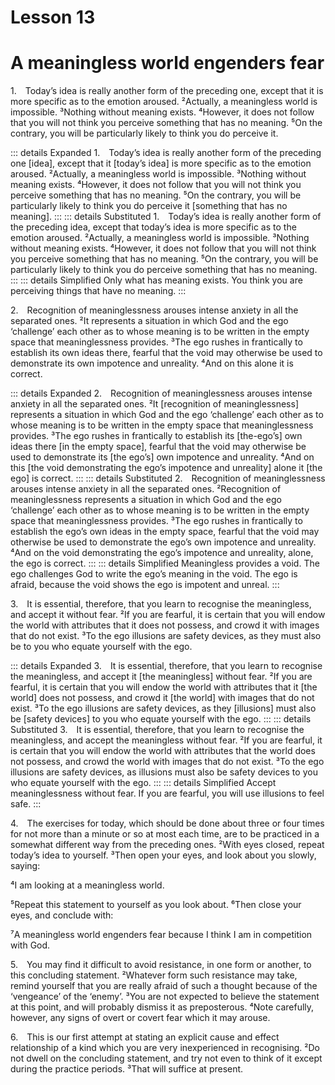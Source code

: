 # Lesson 13

# A meaningless world engenders fear

<a name=w-pi-13-1></a>1.&emsp;Today’s idea is really another form of the preceding one, except that it is more specific as to the emotion aroused. ²Actually, a meaningless world is impossible. ³Nothing without meaning exists. ⁴However, it does not follow that you will not think you perceive something that has no meaning. ⁵On the contrary, you will be particularly likely to think you do perceive it.


::: details Expanded
1.&emsp;Today’s idea is really another form of the preceding one [idea], except that it [today’s idea] is more specific as to the emotion aroused. ²Actually, a meaningless world is impossible. ³Nothing without meaning exists. ⁴However, it does not follow that you will not think you perceive something that has no meaning. ⁵On the contrary, you will be particularly likely to think you do perceive it [something that has no meaning].
:::
::: details Substituted
1.&emsp;Today’s idea is really another form of the preceding idea, except that today’s idea is more specific as to the emotion aroused. ²Actually, a meaningless world is impossible. ³Nothing without meaning exists. ⁴However, it does not follow that you will not think you perceive something that has no meaning. ⁵On the contrary, you will be particularly likely to think you do perceive something that has no meaning.
:::
::: details Simplified
Only what has meaning exists. You think you are perceiving things that have no meaning.
:::


<a name=w-pi-13-2></a>2.&emsp;Recognition of meaninglessness arouses intense anxiety in all the separated ones. ²It represents a situation in which God and the ego ‘challenge’ each other as to whose meaning is to be written in the empty space that meaninglessness provides. ³The ego rushes in frantically to establish its own ideas there, fearful that the void may otherwise be used to demonstrate its own impotence and unreality. ⁴And on this alone it is correct.


::: details Expanded
2.&emsp;Recognition of meaninglessness arouses intense anxiety in all the separated ones. ²It [recognition of meaninglessness] represents a situation in which God and the ego ‘challenge’ each other as to whose meaning is to be written in the empty space that meaninglessness provides. ³The ego rushes in frantically to establish its [the-ego’s] own ideas there [in the empty space], fearful that the void may otherwise be used to demonstrate its [the ego’s] own impotence and unreality. ⁴And on this [the void demonstrating the ego’s impotence and unreality] alone it [the ego] is correct.
:::
::: details Substituted
2.&emsp;Recognition of meaninglessness arouses intense anxiety in all the separated ones. ²Recognition of meaninglessness represents a situation in which God and the ego ‘challenge’ each other as to whose meaning is to be written in the empty space that meaninglessness provides. ³The ego rushes in frantically to establish the ego’s own ideas in the empty space, fearful that the void may otherwise be used to demonstrate the ego’s own impotence and unreality. ⁴And on the void demonstrating the ego’s impotence and unreality, alone, the ego is correct.
:::
::: details Simplified
Meaningless provides a void. The ego challenges God to write the ego’s meaning in the void. The ego is afraid, because the void shows the ego is impotent and unreal.
:::


<a name=w-pi-13-3></a>3.&emsp;It is essential, therefore, that you learn to recognise the meaningless, and accept it without fear. ²If you are fearful, it is certain that you will endow the world with attributes that it does not possess, and crowd it with images that do not exist. ³To the ego illusions are safety devices, as they must also be to you who equate yourself with the ego.


::: details Expanded
3.&emsp;It is essential, therefore, that you learn to recognise the meaningless, and accept it [the meaningless] without fear. ²If you are fearful, it is certain that you will endow the world with attributes that it [the world] does not possess, and crowd it [the world] with images that do not exist. ³To the ego illusions are safety devices, as they [illusions] must also be [safety devices] to you who equate yourself with the ego.
:::
::: details Substituted
3.&emsp;It is essential, therefore, that you learn to recognise the meaningless, and accept the meaningless without fear. ²If you are fearful, it is certain that you will endow the world with attributes that the world does not possess, and crowd the world with images that do not exist. ³To the ego illusions are safety devices, as illusions must also be safety devices to you who equate yourself with the ego.
:::
::: details Simplified
Accept meaninglessness without fear. If you are fearful, you will use illusions to feel safe.
:::


<a name=w-pi-13-4></a>4.&emsp;The exercises for today, which should be done about three or four times for not more than a minute or so at most each time, are to be practiced in a somewhat different way from the preceding ones. ²With eyes closed, repeat today’s idea to yourself. ³Then open your eyes, and look about you slowly, saying:

<div class="indented italic">

⁴I am looking at a meaningless world.

</div>

⁵Repeat this statement to yourself as you look about. ⁶Then close your eyes, and conclude with:

<div class="indented italic">

⁷A meaningless world engenders fear because I think I am in competition with God.

</div>


<a name=w-pi-13-5></a>5.&emsp;You may find it difficult to avoid resistance, in one form or another, to this concluding statement. ²Whatever form such resistance may take, remind yourself that you are really afraid of such a thought because of the ‘vengeance’ of the ‘enemy’. ³You are not expected to believe the statement at this point, and will probably dismiss it as preposterous. ⁴Note carefully, however, any signs of overt or covert fear which it may arouse.

<a name=w-pi-13-6></a>6.&emsp;This is our first attempt at stating an explicit cause and effect relationship of a kind which you are very inexperienced in recognising. ²Do not dwell on the concluding statement, and try not even to think of it except during the practice periods. ³That will suffice at present.